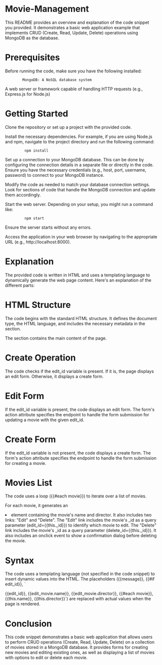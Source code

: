 # Movie-Management
This README provides an overview and explanation of the code snippet you provided. It demonstrates a basic web application example that implements CRUD (Create, Read, Update, Delete) operations using MongoDB as the database.

# Prerequisites
Before running the code, make sure you have the following installed:

            MongoDB: A NoSQL database system
A web server or framework capable of handling HTTP requests (e.g., Express.js for Node.js)
# Getting Started
Clone the repository or set up a project with the provided code.

Install the necessary dependencies. For example, if you are using Node.js and npm, navigate to the project directory and run the following command:

             npm install
Set up a connection to your MongoDB database. This can be done by configuring the connection details in a separate file or directly in the code. Ensure you have the necessary credentials (e.g., host, port, username, password) to connect to your MongoDB instance.

Modify the code as needed to match your database connection settings. Look for sections of code that handle the MongoDB connection and update them accordingly.

Start the web server. Depending on your setup, you might run a command like:

             npm start
Ensure the server starts without any errors.

Access the application in your web browser by navigating to the appropriate URL (e.g., http://localhost:8000).
# Explanation
The provided code is written in HTML and uses a templating language to dynamically generate the web page content. Here's an explanation of the different parts:

# HTML Structure
The code begins with the standard HTML structure. It defines the document type, the HTML language, and includes the necessary metadata in the <head> section.

The <body> section contains the main content of the page.

# Create Operation
The code checks if the edit_id variable is present. If it is, the page displays an edit form. Otherwise, it displays a create form.

# Edit Form
If the edit_id variable is present, the code displays an edit form. The form's action attribute specifies the endpoint to handle the form submission for updating a movie with the given edit_id.

# Create Form
If the edit_id variable is not present, the code displays a create form. The form's action attribute specifies the endpoint to handle the form submission for creating a movie.

# Movies List
The code uses a loop ({{#each movie}}) to iterate over a list of movies.

For each movie, it generates an <li> element containing the movie's name and director. It also includes two links: "Edit" and "Delete". The "Edit" link includes the movie's _id as a query parameter (edit_id={{this._id}}) to identify which movie to edit. The "Delete" link includes the movie's _id as a query parameter (delete_id={{this._id}}). It also includes an onclick event to show a confirmation dialog before deleting the movie.

# Syntax
The code uses a templating language (not specified in the code snippet) to insert dynamic values into the HTML. The placeholders ({{message}}, {{#if edit_id}}, `

{{edit_id}}, {{edit_movie.name}}, {{edit_movie.director}}, {{#each movie}}, {{this.name}}, {{this.director}}`) are replaced with actual values when the page is rendered.

# Conclusion
This code snippet demonstrates a basic web application that allows users to perform CRUD operations (Create, Read, Update, Delete) on a collection of movies stored in a MongoDB database. It provides forms for creating new movies and editing existing ones, as well as displaying a list of movies with options to edit or delete each movie.
